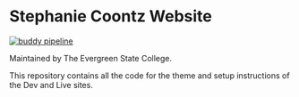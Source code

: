 # Stephanie Coontz Website

[![buddy pipeline](https://app.buddy.works/scdev/stephaniecoontz/pipelines/pipeline/168510/badge.svg?token=e9eab1ae5cf34cad16165eb08b86aa1da0dbe5c19554bcb3713b2d6786029215 "buddy pipeline")](https://app.buddy.works/scdev/stephaniecoontz/pipelines/pipeline/168510)

Maintained by The Evergreen State College.

This repository contains all the code for the theme and setup instructions of the Dev and Live sites.
